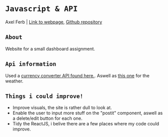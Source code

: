# `Javascript & API`
Axel Ferb | [Link to webpage](http://axelferb.se/dashboard/), [Github repository](https://github.com/axelferb/React_assignment)

## `About`
Website for a small dashboard assignment.

## `Api information`
Used a [currency converter API found here.](https://fixer.io/). Aswell as [this one](https://openweathermap.org/) for the weather.

## `Things i could improve!`
- Improve visuals, the site is rather dull to look at.
- Enable the user to input more stuff on the "postit" component, aswell as a delete/edit button for each one.
- Tidy the ReactJS, i belive there are a few places where my code could improve.
